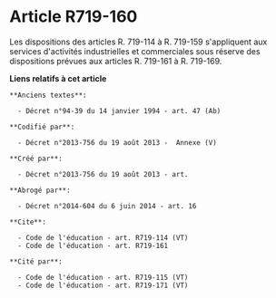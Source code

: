 # Article R719-160

Les dispositions des articles R. 719-114 à R. 719-159 s'appliquent aux services d'activités industrielles et commerciales
sous réserve des dispositions prévues aux articles R. 719-161 à R. 719-169.

**Liens relatifs à cet article**

	**Anciens textes**:

	  - Décret n°94-39 du 14 janvier 1994 - art. 47 (Ab)

	**Codifié par**:

	  - Décret n°2013-756 du 19 août 2013 -  Annexe (V)

	**Créé par**:

	  - Décret n°2013-756 du 19 août 2013 - art.

	**Abrogé par**:

	  - Décret n°2014-604 du 6 juin 2014 - art. 16

	**Cite**:

	  - Code de l'éducation - art. R719-114 (VT)
	  - Code de l'éducation - art. R719-161

	**Cité par**:

	  - Code de l'éducation - art. R719-115 (VT)
	  - Code de l'éducation - art. R719-171 (VT)
